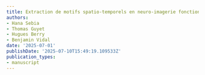 ```yaml
---
title: Extraction de motifs spatio‑temporels en neuro‑imagerie fonctionnelle
authors:
- Hana Sebia
- Thomas Guyet
- Hugues Berry
- Benjamin Vidal
date: '2025-07-01'
publishDate: '2025-07-10T15:49:19.109533Z'
publication_types:
- manuscript
---
```

